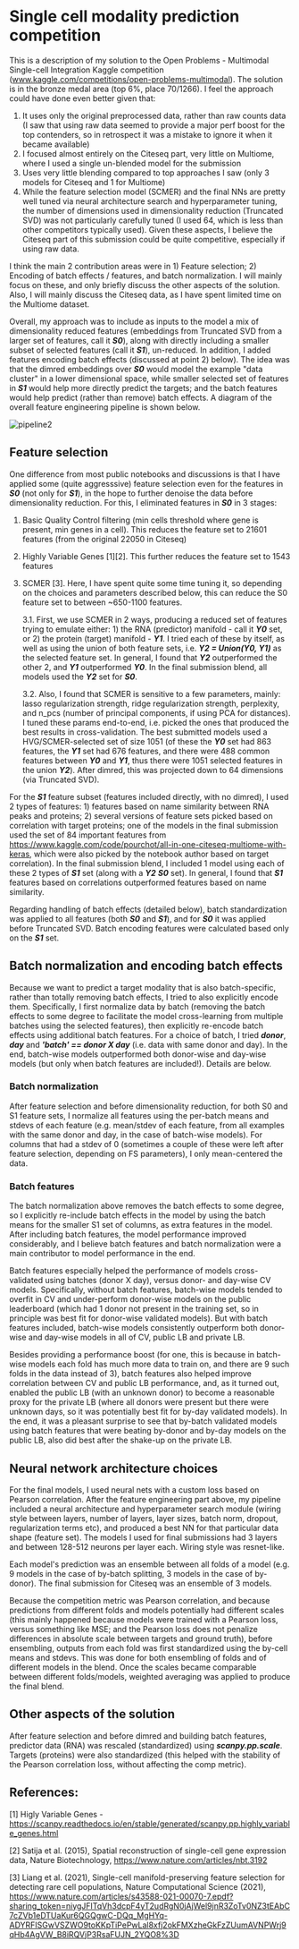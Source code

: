 # Single cell modality prediction competition

This is a description of my solution to the Open Problems - Multimodal Single-cell Integration Kaggle competition (www.kaggle.com/competitions/open-problems-multimodal).
The solution is in the bronze medal area (top 6%, place 70/1266). I feel the approach could have done even better given that:
  1. It uses only the original preprocessed data, rather than raw counts data (I saw that using raw data seemed to provide a major perf boost for the top contenders, so in retrospect it was a mistake to ignore it when it became available)
  2. I focused almost entirely on the Citeseq part, very little on Multiome, where I used a single un-blended model for the submission
  3. Uses very little blending compared to top approaches I saw (only 3 models for Citeseq and 1 for Multiome)
  4. While the feature selection model (SCMER) and the final NNs are pretty well tuned via neural architecture search and hyperparameter tuning, the number of dimensions used in dimensionality reduction (Truncated SVD) was not particularly carefully tuned (I used 64, which is less than other competitors typically used).
Given these aspects, I believe the Citeseq part of this submission could be quite competitive, especially if using raw data.

I think the main 2 contribution areas were in 1) Feature selection; 2) Encoding of batch effects / features, and batch normalization. I will mainly focus on these, and only briefly discuss the other aspects of the solution. Also, I will mainly discuss the Citeseq data, as I have spent limited time on the Multiome dataset.

Overall, my approach was to include as inputs to the model a mix of dimensionality reduced features (embeddings from Truncated SVD from a larger set of features, call it **_S0_**), along with directly including a smaller subset of selected features (call it **_S1_**), un-reduced. In addition, I added features encoding batch effects (discussed at point 2) below). The idea was that the dimred embeddings over **_S0_** would model the example "data cluster" in a lower dimensional space, while smaller selected set of features in **_S1_** would help more directly predict the targets; and the batch features would help predict (rather than remove) batch effects.
A diagram of the overall feature engineering pipeline is shown below.

![pipeline2](https://user-images.githubusercontent.com/16798036/203070988-e0894eb5-aac6-4080-98ef-96711a9abc18.png)


## Feature selection

One difference from most public notebooks and discussions is that I have applied some (quite aggresssive) feature selection even for the features in **_S0_** (not only for **_S1_**), in the hope to further denoise the data before dimensionality reduction. For this, I eliminated features in **_S0_** in 3 stages:

1. Basic Quality Control filtering (min cells threshold where gene is present, min genes in a cell). This reduces the feature set to 21601 features (from the original 22050 in Citeseq)
2. Highly Variable Genes [1][2]. This further reduces the feature set to 1543 features
3. SCMER [3]. Here, I have spent quite some time tuning it, so depending on the choices and parameters described below, this can reduce the S0 feature set to between ~650-1100 features.
 
    3.1. First, we use SCMER in 2 ways, producing a reduced set of features trying to emulate either: 1) the RNA (predictor) manifold - call it **_Y0_** set, or 2) the protein (target) manifold - **_Y1_**. I tried each of these by itself, as well as using the union of both feature sets, i.e. **_Y2 = Union(Y0, Y1)_** as the selected feature set. In general, I found that **_Y2_** outperformed the other 2, and **_Y1_** outperformed **_Y0_**. In the final submission blend, all models used the **_Y2_** set for **_S0_**.

    3.2. Also, I found that SCMER is sensitive to a few parameters, mainly: lasso regularization strength, ridge regularization strength, perplexity, and n_pcs (number of principal components, if using PCA for distances). I tuned these params end-to-end, i.e. picked the ones that produced the best results in cross-validation. The best submitted models used a HVG/SCMER-selected set of size 1051 (of these the **_Y0_** set had 863 features, the **_Y1_** set had 676 features, and there were 488 common features between **_Y0_** and **_Y1_**, thus there were 1051 selected features in the union **_Y2_**). After dimred, this was projected down to 64 dimensions (via Truncated SVD).

For the **_S1_** feature subset (features included directly, with no dimred), I used 2 types of features: 1) features based on name similarity between RNA peaks and proteins; 2) several versions of feature sets picked based on correlation with target proteins; one of the models in the final submission used the set of 84 important features from https://www.kaggle.com/code/pourchot/all-in-one-citeseq-multiome-with-keras, which were also picked by the notebook author based on target correlation). In the final submission blend, I included 1 model using each of these 2 types of **_S1_** set (along with a **_Y2_** **_S0_** set). In general, I found that **_S1_** features based on correlations outperformed features based on name similarity.

Regarding handling of batch effects (detailed below), batch standardization was applied to all features (both **_S0_** and **_S1_**), and for **_S0_** it was applied before Truncated SVD. Batch encoding features were calculated based only on the **_S1_** set.

## Batch normalization and encoding batch effects

Because we want to predict a target modality that is also batch-specific, rather than totally removing batch effects, I tried to also explicitly encode them. Specifically, I first normalize data by batch (removing the batch effects to some degree to facilitate the model cross-learning from multiple batches using the selected features), then explicitly re-encode batch effects using additional batch features. For a choice of batch, I tried **_donor_**, **_day_** and **_'batch' == donor X day_** (i.e. data with same donor and day). In the end, batch-wise models outperformed both donor-wise and day-wise models (but only when batch features are included!). Details are below.

### Batch normalization

After feature selection and before dimensionality reduction, for both S0 and S1 feature sets, I normalize all features using the per-batch means and stdevs of each feature (e.g. mean/stdev of each feature, from all examples with the same donor and day, in the case of batch-wise models). For columns that had a stdev of 0 (sometimes a couple of these were left after feature selection, depending on FS parameters), I only mean-centered the data.

### Batch features

The batch normalization above removes the batch effects to some degree, so I explicitly re-include batch effects in the model by using the batch means for the smaller S1 set of columns, as extra features in the model.
After including batch features, the model performance improved considerably, and I believe batch features and batch normalization were a main contributor to model performance in the end.

Batch features especially helped the performance of models cross-validated using batches (donor X day), versus donor- and day-wise CV models. Specifically, without batch features, batch-wise models tended to overfit in CV and under-perform donor-wise models on the public leaderboard (which had 1 donor not present in the training set, so in principle was best fit for donor-wise validated models). But with batch features included, batch-wise models consistently outperform both donor-wise and day-wise models in all of CV, public LB and private LB.

Besides providing a performance boost (for one, this is because in batch-wise models each fold has much more data to train on, and there are 9 such folds in the data instead of 3), batch features also helped improve correlation between CV and public LB performance, and, as it turned out, enabled the public LB (with an unknown donor) to become a reasonable proxy for the private LB (where all donors were present but there were unknown days, so it was potentially best fit for by-day validated models). In the end, it was a pleasant surprise to see that by-batch validated models using batch features that were beating by-donor and by-day models on the public LB, also did best after the shake-up on the private LB.

## Neural network architecture choices

For the final models, I used neural nets with a custom loss based on Pearson correlation.
After the feature engineering part above, my pipeline included a neural architecture and hyperparameter search module (wiring style between layers, number of layers, layer sizes, batch norm, dropout, regularization terms etc), and produced a best NN for that particular data shape (feature set). The models I used for final submissions had 3 layers and between 128-512 neurons per layer each. Wiring style was resnet-like.

Each model's prediction was an ensemble between all folds of a model (e.g. 9 models in the case of by-batch splitting, 3 models in the case of by-donor). The final submission for Citeseq was an ensemble of 3 models.

Because the competition metric was Pearson correlation, and because predictions from different folds and models potentially had different scales (this mainly happened because models were trained with a Pearson loss, versus something like MSE; and the Pearson loss does not penalize differences in absolute scale between targets and ground truth), before ensembling, outputs from each fold was first standardized using the by-cell means and stdevs. This was done for both ensembling of folds and of different models in the blend. Once the scales became comparable between different folds/models, weighted averaging was applied to produce the final blend.

## Other aspects of the solution

After feature selection and before dimred and building batch features, predictor data (RNA) was rescaled (standardized) using **_scanpy.pp.scale_**. Targets (proteins) were also standardized (this helped with the stability of the Pearson correlation loss, without affecting the comp metric).

## References:

[1] Higly Variable Genes - https://scanpy.readthedocs.io/en/stable/generated/scanpy.pp.highly_variable_genes.html

[2] Satija et al. (2015), Spatial reconstruction of single-cell gene expression data, Nature Biotechnology, https://www.nature.com/articles/nbt.3192

[3] Liang et al. (2021), Single-cell manifold-preserving feature selection for detecting rare cell populations, Nature Computational Science (2021), https://www.nature.com/articles/s43588-021-00070-7.epdf?sharing_token=niygJFITqVh3dcpF4yT2udRgN0jAjWel9jnR3ZoTv0NZ3tEAbC7cZVb1eDTUaKur6QGQgwC-DQq_MgHYq-ADYRFISGwVSZWO9toKKpTiPePwLal8xfj2okFMXzheGkFzZUumAVNPWrj9qHb4AgVW_B8iRQVjP3RsaFUJN_2YQO8%3D



